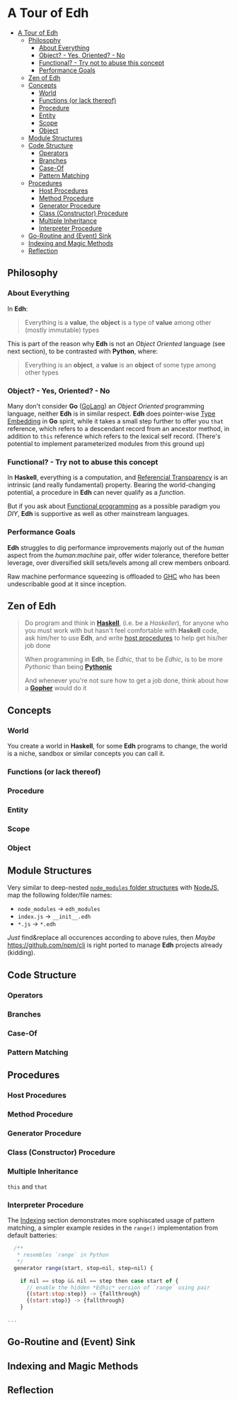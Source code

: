 # A Tour of Edh

- [A Tour of Edh](#a-tour-of-edh)
  - [Philosophy](#philosophy)
    - [About Everything](#about-everything)
    - [Object? - Yes, Oriented? - No](#object---yes-oriented---no)
    - [Functional? - Try not to abuse this concept](#functional---try-not-to-abuse-this-concept)
    - [Performance Goals](#performance-goals)
  - [Zen of Edh](#zen-of-edh)
  - [Concepts](#concepts)
    - [World](#world)
    - [Functions (or lack thereof)](#functions-or-lack-thereof)
    - [Procedure](#procedure)
    - [Entity](#entity)
    - [Scope](#scope)
    - [Object](#object)
  - [Module Structures](#module-structures)
  - [Code Structure](#code-structure)
    - [Operators](#operators)
    - [Branches](#branches)
    - [Case-Of](#case-of)
    - [Pattern Matching](#pattern-matching)
  - [Procedures](#procedures)
    - [Host Procedures](#host-procedures)
    - [Method Procedure](#method-procedure)
    - [Generator Procedure](#generator-procedure)
    - [Class (Constructor) Procedure](#class-constructor-procedure)
    - [Multiple Inheritance](#multiple-inheritance)
    - [Interpreter Procedure](#interpreter-procedure)
  - [Go-Routine and (Event) Sink](#go-routine-and-event-sink)
  - [Indexing and Magic Methods](#indexing-and-magic-methods)
  - [Reflection](#reflection)

## Philosophy

### About Everything

In **Edh**:

> Everything is a **value**,
> the **object** is a type of **value** among other (mostly immutable)
> types

This is part of the reason why **Edh** is not an _Object Oriented_
language (see next section), to be contrasted with **Python**, where:

> Everything is an **object**,
> a **value** is an **object** of some type among other types

### Object? - Yes, Oriented? - No

Many don't consider **Go** ([GoLang](https://golang.org)) an
_Object Oriented_ programming language, neither **Edh** is in similar
respect. **Edh** does pointer-wise
[Type Embedding](https://go101.org/article/type-embedding.html)
in **Go** spirit, while it takes a small step further to offer you
`that` reference, which refers to a descendant record from an ancestor
method, in addition to `this` reference which refers to the lexical
self record. (There's potential to implement parameterized modules
from this ground up)

### Functional? - Try not to abuse this concept

In **Haskell**, everything is a computation, and
[Referencial Transparency](https://wiki.haskell.org/Referential_transparency)
is an intrinsic (and really fundamental) property. Bearing the
world-changing potential, a procedure in **Edh** can never qualify
as a _function_.

But if you ask about
[Functional programming](https://www.geeksforgeeks.org/functional-programming-paradigm/)
as a possible paradigm you _DIY_, **Edh** is supportive as well as
other mainstream languages.

### Performance Goals

**Edh** struggles to dig performance improvements majorly out of the
_human_ aspect from the _human:machine_ pair, offer wider tolerance,
therefore better leverage, over diversified skill sets/levels among
all crew members onboard.

Raw machine performance squeezing is offloaded to
[GHC](https://wiki.haskell.org/GHC) who has been undescribable good
at it since inception.

## Zen of Edh

> Do program and think in [**Haskell**](https://www.haskell.org), (i.e.
> be a _Haskeller_), for anyone who you must work with but hasn't feel
> comfortable with **Haskell** code, ask him/her to use **Edh**, and
> write [host procedures](#host-procedures) to help get his/her job done
>
> When programming in **Edh**, be _Edhic_, that to be _Edhic_, is
> to be more _Pythonic_ than being
> [**Pythonic**](https://www.python.org/dev/peps/pep-0020)
>
> And whenever you're not sure how to get a job done, think
> about how a [**Gopher**](https://blog.golang.org/gopher) would do it

## Concepts

### World

You create a world in **Haskell**, for some **Edh** programs to change,
the world is a niche, sandbox or similar concepts you can call it.

### Functions (or lack thereof)

### Procedure

### Entity

### Scope

### Object

## Module Structures

Very similar to deep-nested
[`node_modules` folder structures](https://nodejs.org/api/modules.html#modules_loading_from_node_modules_folders)
with [NodeJS](https://nodejs.org), map the following folder/file names:

- `node_modules` -> `edh_modules`
- `index.js` -> `__init__.edh`
- `*.js` -> `*.edh`

_Just_ find&replace all occurences according to above rules, then
_Maybe_ https://github.com/npm/cli is right ported to manage **Edh**
projects already (kidding).

## Code Structure

### Operators

### Branches

### Case-Of

### Pattern Matching

## Procedures

### Host Procedures

### Method Procedure

### Generator Procedure

### Class (Constructor) Procedure

### Multiple Inheritance

`this` and `that`

### Interpreter Procedure

The [Indexing](#indexing-and-magic-methods) section demonstrates
more sophiscated usage of pattern matching, a simpler example
resides in the `range()` implementation from default batteries:

```javascript
  /**
   * resembles `range` in Python
   */
  generator range(start, stop=nil, step=nil) {

    if nil == stop && nil == step then case start of {
      // enable the hidden *Edhic* version of `range` using pair
      {(start:stop:step)} -> {fallthrough}
      {(start:stop)} -> {fallthrough}
    }

...
```

## Go-Routine and (Event) Sink

## Indexing and Magic Methods

## Reflection
